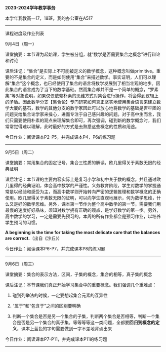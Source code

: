 **2023-2024学年教学事务**

本学年我教高一17，18班，我的办公室在A517

------

课程进度及作业列表

9月4日（周一）

课堂摘要：本节课为起始课，学生被分组，就“数学是否需要集合之概念”进行辩论和讨论

课后注记：“集合”是实际上不可能被定义的数学概念，这种概念叫做primitive。重要的不是集合的定义，而是如何使用“集合”来描述数学。事实证明，人们可以理解“集合”这个概念，也已经使用了集合的语言将数学发展到了相当壮观的地步。因此集合的语言成为了当下的数学基础。然而集合却并不是一个简单的概念，“罗素集”等对象说明，如果仅仅依赖朴素的思维方式对集合进行操作，将会得到逻辑上的矛盾。因此数学分支【集合论】专门研究如何真正坚实地使用集合语言来建立数学大厦的基石，数学的其他分支的数学家因此可以放心地将数学的基础是否牢固的问题交给集合论学家来操心，进而专注于自己感兴趣的问题。对于高中生而言，我们只需要使用朴素的观点来理解集合即可，再次强调，碰到新的数学概念时，我们常常觉得难以理解，此时最好的方式是去熟悉这些概念的性质和用途。

今日作业：阅读课本P2-P5，并完成课本P4，P6的练习题

------

9月5日（周二）

课堂摘要：常用集合的固定记号，集合三性质的解读，欧几里得关于素数无限的经典证明

课后注记：本节课的主要内容实际上是复习小学和初中关于数的概念，并且通过欧几里得的经典证明，体会高中数学的严谨性。义务教育阶段，学生对数学的掌握通常是以经验和感受为主，而高中数学则开始转向严密的逻辑推理和数学概念的正确使用。欧几里得关于素数无限的证明，可以向学生直观地展示，何为数学思维，什么又是好的数学思维。另外，课本第一节作为整个高中数学的第一节，需要我们用最慢的速度好好品味，须知对数学拥有正确的观点，是学好数学的第一步。另外，高中数学的学习，一定是需要先预习的，本周的所有作业都会是预习作业，以培养学生预习的习惯。

**A beginning is the time for taking the most delicate care that the balances are correct.**（出自《沙丘》）

今日作业：阅读课本P6-P7，并完成课本P8的练习题

------

9月6日（周三）

课堂摘要：集合的表示方法，区间，子集的概念，集合的相等，真子集的概念

课后注记：本节课我们真正开始学习集合中的重要概念。我们强调几个重难点：

1. 碰到列举法的时候，一定要想起集合元素的互异性

2. “属于”和“包含于”之间的区别要明确

3. 判断一个集合是否是另一个集合的子集，判断两个集合是否相等，判断一个集合是否是另一个集合的真子集，等等等等这一类问题，全都要**回归到概念的定义**，课本上蓝色的字句需要做到一字不差地背诵出来

今日作业：阅读课本P7-P11，并完成课本P11的练习题

------
